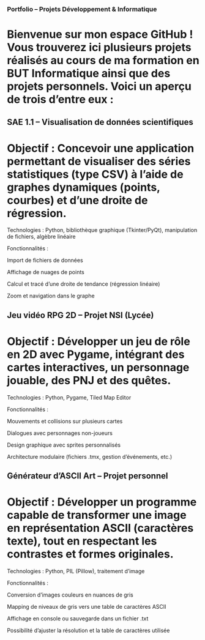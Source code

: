 

### Portfolio – Projets Développement & Informatique
# Bienvenue sur mon espace GitHub ! Vous trouverez ici plusieurs projets réalisés au cours de ma formation en BUT Informatique ainsi que des projets personnels. Voici un aperçu de trois d’entre eux :

## SAE 1.1 – Visualisation de données scientifiques
# Objectif : Concevoir une application permettant de visualiser des séries statistiques (type CSV) à l’aide de graphes dynamiques (points, courbes) et d’une droite de régression.

Technologies : Python, bibliothèque graphique (Tkinter/PyQt), manipulation de fichiers, algèbre linéaire

Fonctionnalités :

Import de fichiers de données

Affichage de nuages de points

Calcul et tracé d’une droite de tendance (régression linéaire)

Zoom et navigation dans le graphe


## Jeu vidéo RPG 2D – Projet NSI (Lycée)
# Objectif : Développer un jeu de rôle en 2D avec Pygame, intégrant des cartes interactives, un personnage jouable, des PNJ et des quêtes.

Technologies : Python, Pygame, Tiled Map Editor

Fonctionnalités :

Mouvements et collisions sur plusieurs cartes

Dialogues avec personnages non-joueurs

Design graphique avec sprites personnalisés

Architecture modulaire (fichiers .tmx, gestion d’événements, etc.)

## Générateur d’ASCII Art – Projet personnel
# Objectif : Développer un programme capable de transformer une image en représentation ASCII (caractères texte), tout en respectant les contrastes et formes originales.

Technologies : Python, PIL (Pillow), traitement d’image

Fonctionnalités :

Conversion d’images couleurs en nuances de gris

Mapping de niveaux de gris vers une table de caractères ASCII

Affichage en console ou sauvegarde dans un fichier .txt

Possibilité d’ajuster la résolution et la table de caractères utilisée

